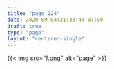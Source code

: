 ```yaml
---
title: "page 224"
date: 2020-09-04T21:33:44-07:00
draft: true
type: "page"
layout: "centered-single"
---
```


{{< img src="f.png" alt="page" >}}
